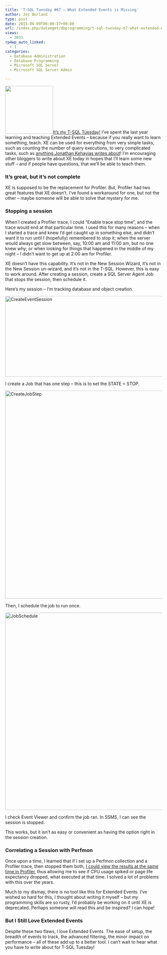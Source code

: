 ```yaml
---
title: 'T-SQL Tuesday #67 – What Extended Events is Missing'
author: Jes Borland
type: post
date: 2015-06-09T00:00:27+00:00
url: /index.php/datamgmt/dbprogramming/t-sql-tuesday-67-what-extended-events-is-missing/
views:
  - 3031
rp4wp_auto_linked:
  - 1
categories:
  - Database Administration
  - Database Programming
  - Microsoft SQL Server
  - Microsoft SQL Server Admin

---
```

[<img class="alignnone" src="http://blogs.ltd.local/wp-content/uploads/blogs/DataMgmt/olap_1.gif" alt="" width="154" height="154" />][1]<a href="/index.php/uncategorized/youre-invited-to-t-sql-tuesday-67-extended-events/" target="_blank">It’s my T-SQL Tuesday!</a> I’ve spent the last year learning and teaching Extended Events – because if you really want to learn something, teach. XE can be used for everything from very simple tasks, such as counting the number of query executions, to very complicated tasks, such as [anything Jonathan Kehayias writes about][2]! I’m encouraging other bloggers to write about XE today in hopes that I’ll learn some new stuff – and if people have questions, that we’ll be able to teach them.

### It’s great, but it’s not complete

XE is supposed to be the replacement for Profiler. But, Profiler had two great features that XE doesn’t. I’ve found a workaround for one, but not the other – maybe someone will be able to solve that mystery for me.

### Stopping a session

When I created a Profiler trace, I could “Enable trace stop time”, and the trace would end at that particular time. I used this for many reasons – when I started a trace and knew I’d get caught up in something else, and didn’t want it to run until I (hopefully) remembered to stop it; when the server would always get slow between, say, 10:00 am and 11:00 am, but no one knew why; or when looking for things that happened in the middle of my night – I didn’t want to get up at 2:00 am for Profiler.

XE doesn’t have this capability. It’s not in the New Session Wizard, it’s not in the New Session un-wizard, and it’s not in the T-SQL. However, this is easy to work around. After creating a session, create a SQL Server Agent Job that stops the session, then schedule it.

Here’s my session – I’m tracking database and object creation.

[<img class="aligncenter wp-image-3404 size-full" src="http://blogs.ltd.local/wp-content/uploads/2015/06/CreateEventSession.png" alt="CreateEventSession" width="587" height="259" srcset="http://blogs.ltd.local/wp-content/uploads/2015/06/CreateEventSession.png 587w, http://blogs.ltd.local/wp-content/uploads/2015/06/CreateEventSession-300x132.png 300w" sizes="(max-width: 587px) 100vw, 587px" />][3]

I create a Job that has one step – this is to set the STATE = STOP.

[<img class="size-full wp-image-3406 aligncenter" src="http://blogs.ltd.local/wp-content/uploads/2015/06/CreateJobStep.png" alt="CreateJobStep" width="820" height="668" srcset="http://blogs.ltd.local/wp-content/uploads/2015/06/CreateJobStep.png 820w, http://blogs.ltd.local/wp-content/uploads/2015/06/CreateJobStep-300x244.png 300w" sizes="(max-width: 820px) 100vw, 820px" />][4]

Then, I schedule the job to run once.

[<img class="size-full wp-image-3405 aligncenter" src="http://blogs.ltd.local/wp-content/uploads/2015/06/JobSchedule.png" alt="JobSchedule" width="706" height="634" srcset="http://blogs.ltd.local/wp-content/uploads/2015/06/JobSchedule.png 706w, http://blogs.ltd.local/wp-content/uploads/2015/06/JobSchedule-300x269.png 300w" sizes="(max-width: 706px) 100vw, 706px" />][5]

I check Event Viewer and confirm the job ran. In SSMS, I can see the session is stopped.

This works, but it isn’t as easy or convenient as having the option right in the session creation.

### Correlating a Session with Perfmon

Once upon a time, I learned that if I set up a Perfmon collection and a Profiler trace, then stopped them both, [I could view the results at the same time in Profiler][6], thus allowing me to see if CPU usage spiked or page life expectancy dropped, what executed at that time. I solved a lot of problems with this over the years.

Much to my dismay, there is no tool like this for Extended Events. I’ve wished so hard for this, I thought about writing it myself – but my programming skills are so rusty, I’d probably be working on it until XE is deprecated. Perhaps someone will read this and be inspired? I can hope!

### But I Still Love Extended Events

Despite these two flaws, I love Extended Events. The ease of setup, the breadth of events to track, the advanced filtering, the minor impact on performance – all of these add up to a better tool. I can’t wait to hear what you have to write about for T-SQL Tuesday!

 [1]: /index.php/uncategorized/youre-invited-to-t-sql-tuesday-67-extended-events/
 [2]: https://www.sqlskills.com/blogs/jonathan/category/extended-events/
 [3]: http://blogs.ltd.local/wp-content/uploads/2015/06/CreateEventSession.png
 [4]: http://blogs.ltd.local/wp-content/uploads/2015/06/CreateJobStep.png
 [5]: http://blogs.ltd.local/wp-content/uploads/2015/06/JobSchedule.png
 [6]: http://www.mssqltips.com/sqlservertip/1212/correlating-performance-monitor-and-sql-server-profiler-data/